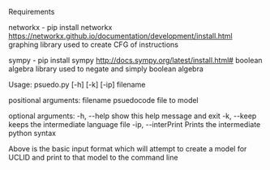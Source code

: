 Requirements

networkx - pip install networkx
https://networkx.github.io/documentation/development/install.html
graphing library used to create CFG of instructions

sympy - pip install sympy
http://docs.sympy.org/latest/install.html#
boolean algebra library used to negate and simply boolean algebra

Usage: psuedo.py [-h] [-k] [-ip] filename

positional arguments:
  filename           psuedocode file to model

optional arguments:
  -h, --help         show this help message and exit
  -k, --keep         keeps the intermediate language file
  -ip, --interPrint  Prints the intermediate python syntax

Above is the basic input format which will attempt to create a model for UCLID and print to that model to the command line